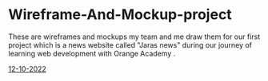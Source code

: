 # Wireframe-And-Mockup-project
These are wireframes and mockups my team and me draw them for our first project which is a news website called "Jaras news" during our journey of learning web development with Orange Academy .

[12-10-2022](https://miro.com/app/board/uXjVPOyATI0=/?share_link_id=146330323005)
